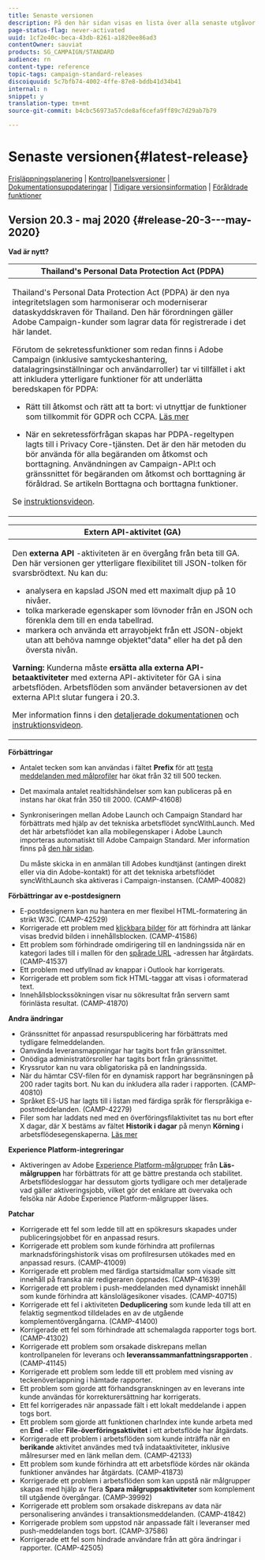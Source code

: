 ```yaml
---
title: Senaste versionen
description: På den här sidan visas en lista över alla senaste utgåvor av Adobe Campaign Standard.
page-status-flag: never-activated
uuid: 1cf2e40c-beca-43db-8261-a1820ee86ad3
contentOwner: sauviat
products: SG_CAMPAIGN/STANDARD
audience: rn
content-type: reference
topic-tags: campaign-standard-releases
discoiquuid: 5c7bfb74-4002-4ffe-87e8-bddb41d34b41
internal: n
snippet: y
translation-type: tm+mt
source-git-commit: b4cbc56973a57cde8af6cefa9ff89c7d29ab7b79

---
```



# Senaste versionen{#latest-release}

[Frisläppningsplanering](../../rn/using/release-planning.md) | [Kontrollpanelsversioner](https://docs.adobe.com/content/help/en/control-panel/using/release-notes.html) | [Dokumentationsuppdateringar](../../rn/using/documentation-updates.md) | [Tidigare versionsinformation](../../rn/using/release-notes-2020.md) | [Föråldrade funktioner](../../rn/using/deprecated-features.md)

## Version 20.3 - maj 2020 {#release-20-3---may-2020}

**Vad är nytt?**

<table> 
<thead> 
<tr> 
<th> <strong>Thailand's Personal Data Protection Act (PDPA)</strong><br /> </th> 
</tr> 
</thead> 
<tbody> 
<tr> 
<td> <p>Thailand's Personal Data Protection Act (PDPA) är den nya integritetslagen som harmoniserar och moderniserar dataskyddskraven för Thailand. Den här förordningen gäller Adobe Campaign-kunder som lagrar data för registrerade i det här landet.</p>
<p>Förutom de sekretessfunktioner som redan finns i Adobe Campaign (inklusive samtyckeshantering, datalagringsinställningar och användarroller) tar vi tillfället i akt att inkludera ytterligare funktioner för att underlätta beredskapen för PDPA:</p>
<ul>
<li>Rätt till åtkomst och rätt att ta bort: vi utnyttjar de funktioner som tillkommit för GDPR och CCPA. <a href="https://helpx.adobe.com/content/help/en/campaign/kb/acs-privacy.html#righttoaccess">Läs mer</a> </li>
<li><p>När en sekretessförfrågan skapas har PDPA-regeltypen lagts till i Privacy Core-tjänsten. Det är den här metoden du bör använda för alla begäranden om åtkomst och borttagning. Användningen av Campaign-API:t och gränssnittet för begäranden om åtkomst och borttagning är föråldrad.  Se artikeln <a href="../../rn/using/deprecated-features.md"></a>Borttagna och borttagna funktioner.</p></li>
</ul>
<p>Se <a href="https://docs.adobe.com/content/help/en/campaign-learn/campaign-standard-tutorials/privacy/privacy-overview.html">instruktionsvideon</a>.</p>
</td> 
</tr> 
</tbody> 
</table>

<table> 
<thead> 
<tr> 
<th> <strong>Extern API-aktivitet (GA)</strong><br /> </th> 
</tr> 
</thead> 
<tbody> 
<tr> 
  <td> <p>Den <strong>externa API</strong> -aktiviteten är en övergång från beta till GA. Den här versionen ger ytterligare flexibilitet till JSON-tolken för svarsbrödtext. Nu kan du:</p>
<ul>
<li>analysera en kapslad JSON med ett maximalt djup på 10 nivåer. </li>
<li>tolka markerade egenskaper som lövnoder från en JSON och förenkla dem till en enda tabellrad.</li>
<li>markera och använda ett arrayobjekt från ett JSON-objekt utan att behöva namnge objektet"data" eller ha det på den översta nivån.</li>
</ul>
<p><strong>Varning:</strong> Kunderna måste <strong>ersätta alla externa API-betaaktiviteter</strong> med externa API-aktiviteter för GA i sina arbetsflöden.  Arbetsflöden som använder betaversionen av det externa API:t slutar fungera i 20.3.</p>
<p>Mer information finns i den <a href="../../automating/using/external-api.md">detaljerade dokumentationen</a> och <a href="https://docs.adobe.com/content/help/en/campaign-learn/campaign-standard-tutorials/managing-processes-and-data/data-management-activities/external-api-activity.html">instruktionsvideon</a>.</p>
</td> 
</tr> 
</tbody> 
</table>

**Förbättringar**

* Antalet tecken som kan användas i fältet **Prefix** för att [testa meddelanden med målprofiler](../../sending/using/testing-messages-using-target.md) har ökat från 32 till 500 tecken.
* Det maximala antalet realtidshändelser som kan publiceras på en instans har ökat från 350 till 2000. (CAMP-41608)
* Synkroniseringen mellan Adobe Launch och Campaign Standard har förbättrats med hjälp av det tekniska arbetsflödet syncWithLaunch. Med det här arbetsflödet kan alla mobilegenskaper i Adobe Launch importeras automatiskt till Adobe Campaign Standard. Mer information finns på [den här sidan](../../administration/using/technical-workflows.md).

   Du måste skicka in en anmälan till Adobes kundtjänst (antingen direkt eller via din Adobe-kontakt) för att det tekniska arbetsflödet syncWithLaunch ska aktiveras i Campaign-instansen. (CAMP-40082)

**Förbättringar av e-postdesignern**

* E-postdesignern kan nu hantera en mer flexibel HTML-formatering än strikt W3C. (CAMP-42529)
* Korrigerade ett problem med [klickbara bilder](../../designing/using/links.md#inserting-a-link) för att förhindra att länkar visas bredvid bilden i innehållsblocken. (CAMP-41586)
* Ett problem som förhindrade omdirigering till en landningssida när en kategori lades till i mallen för den [spårade URL](../../designing/using/links.md#about-tracked-urls) -adressen har åtgärdats. (CAMP-41537)
* Ett problem med utfyllnad av knappar i Outlook har korrigerats.
* Korrigerade ett problem som fick HTML-taggar att visas i oformaterad text.
* Innehållsblockssökningen visar nu sökresultat från servern samt förinlästa resultat. (CAMP-41870)

**Andra ändringar**

* Gränssnittet för anpassad resurspublicering har förbättrats med tydligare felmeddelanden.
* Oanvända leveransmappningar har tagits bort från gränssnittet.
* Onödiga administratörsroller har tagits bort från gränssnittet.
* Kryssrutor kan nu vara obligatoriska på en landningssida.
* När du hämtar CSV-filen för en dynamisk rapport har begränsningen på 200 rader tagits bort. Nu kan du inkludera alla rader i rapporten. (CAMP-40810)
* Språket ES-US har lagts till i listan med färdiga språk för flerspråkiga e-postmeddelanden. (CAMP-42279)
* Filer som har laddats ned med en överföringsfilaktivitet tas nu bort efter X dagar, där X bestäms av fältet **Historik i dagar** på menyn **Körning** i arbetsflödesegenskaperna. [Läs mer](../../automating/using/executing-a-workflow.md#workflow-properties)

**Experience Platform-integreringar**

* Aktiveringen av Adobe [Experience Platform-målgrupper](../../automating/using/aep-targeting-audiences.md) från **Läs-målgruppen** har förbättrats för att ge bättre prestanda och stabilitet. Arbetsflödesloggar har dessutom gjorts tydligare och mer detaljerade vad gäller aktiveringsjobb, vilket gör det enklare att övervaka och felsöka när Adobe Experience Platform-målgrupper läses.

**Patchar**

* Korrigerade ett fel som ledde till att en spökresurs skapades under publiceringsjobbet för en anpassad resurs.
* Korrigerade ett problem som kunde förhindra att profilernas marknadsföringshistorik visas om profilresursen utökades med en anpassad resurs. (CAMP-41009)
* Korrigerade ett problem med färdiga startsidmallar som visade sitt innehåll på franska när redigeraren öppnades. (CAMP-41639)
* Korrigerade ett problem i push-meddelanden med dynamiskt innehåll som kunde förhindra att känslolägesikoner visades. (CAMP-40715)
* Korrigerade ett fel i aktiviteten **Deduplicering** som kunde leda till att en felaktig segmentkod tilldelades en av de utgående komplementövergångarna. (CAMP-41400)
* Korrigerade ett fel som förhindrade att schemalagda rapporter togs bort. (CAMP-41302)
* Korrigerade ett problem som orsakade diskrepans mellan kontrollpanelen för leverans och **leveranssammanfattningsrapporten** . (CAMP-41145)
* Korrigerade ett problem som ledde till ett problem med visning av teckenöverlappning i hämtade rapporter.
* Ett problem som gjorde att förhandsgranskningen av en leverans inte kunde användas för korrekturersättning har korrigerats.
* Ett fel korrigerades när anpassade fält i ett lokalt meddelande i appen togs bort.
* Ett problem som gjorde att funktionen charIndex inte kunde arbeta med en **End** - eller **File-överföringsaktivitet** i ett arbetsflöde har åtgärdats.
* Korrigerade ett problem i arbetsflöden som kunde inträffa när en **berikande** aktivitet användes med två indataaktiviteter, inklusive målresurser med en länk mellan dem. (CAMP-42133)
* Ett problem som kunde förhindra att ett arbetsflöde kördes när okända funktioner användes har åtgärdats. (CAMP-41873)
* Korrigerade ett problem i arbetsflöden som kan uppstå när målgrupper skapas med hjälp av flera **Spara målgruppsaktiviteter** som komplement till utgående övergångar. (CAMP-39992)
* Korrigerade ett problem som orsakade diskrepans av data när personalisering användes i transaktionsmeddelanden. (CAMP-41842)
* Korrigerade problem som uppstod när anpassade fält i leveranser med push-meddelanden togs bort. (CAMP-37586)
* Korrigerade ett fel som hindrade användare från att göra ändringar i rapporter. (CAMP-42505)
